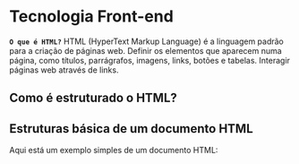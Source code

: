 # Tecnologia Front-end #

**`O que é HTML?`**
HTML (HyperText Markup Language) é a linguagem padrão para a criação de páginas web.
Definir os elementos que aparecem numa página, como títulos, parrágrafos, imagens, links, botões e tabelas.
Interagir páginas web através de links.

## Como é estruturado o HTML?


## Estruturas básica de um documento HTML
Aqui está um exemplo simples de um documento HTML:


